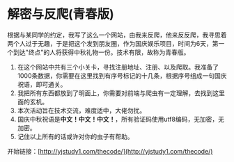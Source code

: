 # 解密与反爬(青春版)

根据与某同学的约定，我写了这么一个网站，由我来反爬，他来反反爬，我寻思着两个人过于无趣，于是把这个发到朋友圈，作为国庆娱乐项目，时间为6天，第一个到达"终点"的人将获得中秋礼物一份。技术有限，故称为青春版。

1. 在这个网站中共有三个小关卡，寻找注册地址、注册、以及爬取。我准备了1000条数据，你需要在这里找到有序号标记的十几条，根据序号组成一句国庆祝语，即可通关。
2. 我把所有东西都放到了明面上，你需要对前端与爬虫有一定理解，去找到这里面的玄机。
3. 本次活动旨在技术交流，难度适中，大佬勿扰。
4. 国庆中秋祝语是**中文！中文！中文！**，所有验证码使用utf8编码，无加密，无加密。
5. 记住以上所有的话或许对你的虫子有帮助。



开始链接：[http://yjstudy1.com/thecode/](http://yjstudy1.com/thecode/)